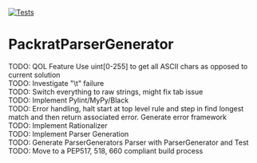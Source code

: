 [![Tests](https://github.com/TimMeiwald/PackratParserGenerator/actions/workflows/PackratParserGenerator.yml/badge.svg)](https://github.com/TimMeiwald/PackratParserGenerator/actions/workflows/PackratParserGenerator.yml)
# PackratParserGenerator
TODO: QOL Feature Use uint[0-255] to get all ASCII chars as opposed to current solution        
TODO: Investigate "\t" failure            
TODO: Switch everything to raw strings, might fix tab issue      
TODO: Implement Pylint/MyPy/Black      
TODO: Error handling, halt start at top level rule and step in find longest match and then return associated error. Generate error framework   
TODO: Implement Rationalizer    
TODO: Implement Parser Generation    
TODO: Generate ParserGenerators Parser with ParserGenerator and Test    
TODO: Move to a PEP517, 518, 660 compliant build process



